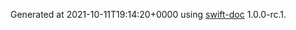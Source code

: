 Generated at 2021-10-11T19:14:20+0000 using [swift-doc](https://github.com/SwiftDocOrg/swift-doc) 1.0.0-rc.1.
